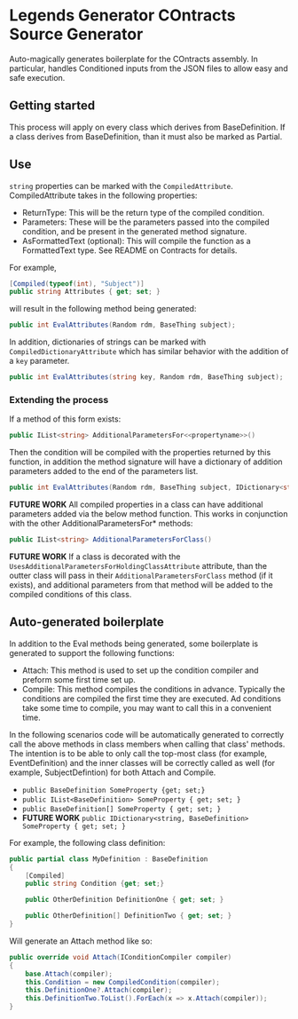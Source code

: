 # Legends Generator COntracts Source Generator

Auto-magically generates boilerplate for the COntracts assembly. In particular, handles Conditioned inputs from the JSON files to allow easy and safe execution.

## Getting started

This process will apply on every class which derives from BaseDefinition. If a class derives from BaseDefinition, than it must also be marked as Partial. 

## Use

`string` properties can be marked with the `CompiledAttribute`. CompiledAttribute takes in the following properties:
* ReturnType: This will be the return type of the compiled condition.
* Parameters: These will be the parameters passed into the compiled condition, and be present in the generated method signature.
* AsFormattedText (optional): This will compile the function as a FormattedText type. See README on Contracts for details.

For example, 
```csharp
[Compiled(typeof(int), "Subject")]
public string Attributes { get; set; }
```
will result in the following method being generated:

```csharp
public int EvalAttributes(Random rdm, BaseThing subject);
```

In addition, dictionaries of strings can be marked with `CompiledDictionaryAttribute` which has similar behavior with the addition of a `key` parameter.

```csharp
public int EvalAttributes(string key, Random rdm, BaseThing subject);
```

### Extending the process

If a method of this form exists:

```csharp
public IList<string> AdditionalParametersFor<<propertyname>>()
```

Then the condition will be compiled with the properties returned by this function, in addition the method signature will have a dictionary of addition parameters added to the end of the parameters list.

```csharp
public int EvalAttributes(Random rdm, BaseThing subject, IDictionary<string, BaseThing> additionalPParameters);
```

**FUTURE WORK** All compiled properties in a class can have additional parameters added via the below method function. This works in conjunction with the other AdditionalParametersFor* methods:
```csharp
public IList<string> AdditionalParametersForClass()
```

**FUTURE WORK** If a class is decorated with the `UsesAdditionalParametersForHoldingClassAttribute` attribute, than the outter class will pass in their `AdditionalParametersForClass` method (if it exists), and additional parameters from that method will be added to the compiled conditions of this class.

## Auto-generated boilerplate

In addition to the Eval methods being generated, some boilerplate is generated to support the following functions:
* Attach: This method is used to set up the condition compiler and preform some first time set up.
* Compile: This method compiles the conditions in advance. Typically the conditions are compiled the first time they are executed. Ad conditions take some time to compile, you may want to call this in a convenient time.

In the following scenarios code will be automatically generated to correctly call the above methods in class members when calling that class' methods. The intention is to be able to only call the top-most class (for example, EventDefinition) and the inner classes will be correctly called as well (for example, SubjectDefintion) for both Attach and Compile.
* `public BaseDefinition SomeProperty {get; set;}`
* `public IList<BaseDefinition> SomeProperty { get; set; }`
* `public BaseDefinition[] SomeProperty { get; set; }`
* **FUTURE WORK** `public IDictionary<string, BaseDefinition> SomeProperty { get; set; }`

For example, the following class definition:
```csharp
public partial class MyDefinition : BaseDefinition
{
    [Compiled]
    public string Condition {get; set;}

    public OtherDefinition DefinitionOne { get; set; }

    public OtherDefinition[] DefinitionTwo { get; set; }
}
```

Will generate an Attach method like so:

```csharp
public override void Attach(IConditionCompiler compiler)
{
    base.Attach(compiler);
    this.Condition = new CompiledCondition(compiler);
    this.DefinitionOne?.Attach(compiler);
    this.DefinitionTwo.ToList().ForEach(x => x.Attach(compiler));
}
```